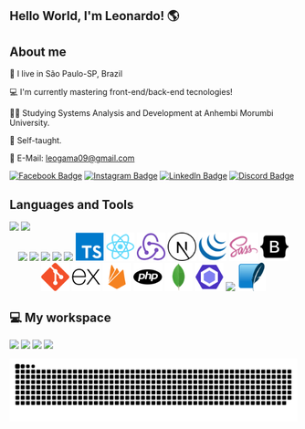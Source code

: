 ## Hello World, I'm Leonardo! 🌎

## About me

🌆 I live in São Paulo-SP, Brazil

💻 I'm currently mastering front-end/back-end tecnologies!

🧗‍♂️ Studying Systems Analysis and Development at Anhembi Morumbi University.

💪 Self-taught.

📧 E-Mail: leogama09@gmail.com

[![Facebook Badge](https://img.shields.io/badge/Facebook-1877F2?style=for-the-badge&logo=facebook&logoColor=white&link=https://www.facebook.com/leonardo.gama.71/)](https://www.facebook.com/leonardo.gama.71/)
[![Instagram Badge](https://img.shields.io/badge/Instagram-E4405F?style=for-the-badge&logo=instagram&logoColor=white&link=https://www.instagram.com/leeo_gama/)](https://www.instagram.com/leeo_gama/)
[![LinkedIn Badge](https://img.shields.io/badge/LinkedIn-0077B5?style=for-the-badge&logo=linkedin&logoColor=white&link=https://www.linkedin.com/in/leonardo-gama-aguiar-88a198126/)](https://www.linkedin.com/in/leonardo-gama-aguiar-88a198126/)
[![Discord Badge](https://img.shields.io/badge/Discord-7289DA?style=for-the-badge&logo=discord&logoColor=white&link=https://discord.com/channels/leogama09#9723)](https://discord.com/channels/leogama09#9723)

## Languages and Tools

<div>
<img height="160em" src="https://github-readme-stats-02.vercel.app/api?username=leogama09&show_icons=true&theme=tokyonight" />
<img height="160em" src="https://github-readme-stats-02.vercel.app/api/top-langs/?username=leogama09&layout=compact&langs_count=3&theme=tokyonight" />
</div>

<div align="center">
<img height="50" src="https://cdn.jsdelivr.net/gh/devicons/devicon/icons/html5/html5-plain.svg" />
<img height="50" src="https://cdn.jsdelivr.net/gh/devicons/devicon/icons/css3/css3-plain.svg" />
<img height="50" src="https://cdn.jsdelivr.net/gh/devicons/devicon/icons/javascript/javascript-plain.svg" />
<img height="50" src="https://cdn.jsdelivr.net/gh/devicons/devicon/icons/vscode/vscode-original.svg" />
<img height="50" src="https://cdn.jsdelivr.net/gh/devicons/devicon/icons/nodejs/nodejs-original.svg" />
<img height="50" src="https://github.com/devicons/devicon/blob/v2.15.1/icons/typescript/typescript-plain.svg" />
<img height="50" src="https://github.com/devicons/devicon/blob/v2.15.1/icons/react/react-original.svg" /> 
<img height="50" src="https://github.com/devicons/devicon/blob/v2.15.1/icons/redux/redux-original.svg" />
<img height="50" src="https://github.com/devicons/devicon/blob/v2.15.1/icons/nextjs/nextjs-line.svg" />
<img height="50" src="https://github.com/devicons/devicon/blob/v2.15.1/icons/jquery/jquery-plain.svg" />
<img height="50" src="https://github.com/devicons/devicon/blob/v2.15.1/icons/sass/sass-original.svg" />
<img height="50" src="https://github.com/devicons/devicon/blob/v2.15.1/icons/bootstrap/bootstrap-plain.svg" />
<img height="50" src="https://github.com/devicons/devicon/blob/v2.15.1/icons/git/git-original.svg" />
<img height="50" src="https://github.com/devicons/devicon/blob/v2.15.1/icons/express/express-original.svg" />
<img height="50" src="https://github.com/devicons/devicon/blob/v2.15.1/icons/firebase/firebase-plain.svg" />
<img height="50" src="https://github.com/devicons/devicon/blob/v2.15.1/icons/php/php-plain.svg" />
<img height="50" src="https://github.com/devicons/devicon/blob/v2.15.1/icons/mongodb/mongodb-original.svg" />
<img height="50" src="https://github.com/devicons/devicon/blob/v2.15.1/icons/eslint/eslint-original.svg" />
<img height="50" src="https://www.vectorlogo.zone/logos/getpostman/getpostman-icon.svg" />
<img height="50" src="https://github.com/devicons/devicon/blob/v2.15.1/icons/sqlite/sqlite-original.svg" />
</div>


## 💻 My workspace <br>

<div>
<img src="https://img.shields.io/badge/Windows-0078D6?style=for-the-badge&logo=windows&logoColor=white">
<img src="https://img.shields.io/badge/Intel%20Core_i5_10th-0071C5?style=for-the-badge&logo=intel&logoColor=white">
<img src="https://camo.githubusercontent.com/c65b6027e093f1170019309c575123328cd6824d11aa154464aea649f4f71d6c/68747470733a2f2f696d672e736869656c64732e696f2f62616467652f52414d2d313647422d2532333030373143352e7376673f267374796c653d666f722d7468652d6261646765266c6f676f436f6c6f723d7768697465">
<img src="https://img.shields.io/badge/AMD-Radeon_RX_5500-ED1C24?style=for-the-badge&logo=amd&logoColor=white">
</div>

![Snake animation](https://raw.githubusercontent.com/Platane/snk/output/github-contribution-grid-snake.svg)
